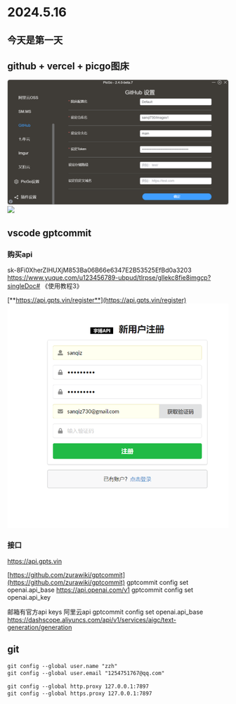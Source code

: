 # 2024.5.16

## 今天是第一天

## github + vercel + picgo图床
![](https://raw.githubusercontent.com/sanqi730/images1/main/202405161946184.png)
![](https://i.343700.xyz/202405161552359.jpg)

## vscode gptcommit
### 购买api
sk-8Fi0XherZIHUXjM853Ba06B66e6347E2B53525EfBd0a3203
https://www.yuque.com/u123456789-ubpud/tlrpse/gllekc8fie8imgcp?singleDoc# 《使用教程3》


[**https://api.gpts.vin/register**](https://api.gpts.vin/register)
![](https://raw.githubusercontent.com/sanqi730/images1/main/202405161949655.png)

### **接口**

https://api.gpts.vin

[https://github.com/zurawiki/gptcommit](https://github.com/zurawiki/gptcommit)
gptcommit config set openai.api_base https://api.openai.com/v1
gptcommit config set openai.api_key  	

邮箱有官方api keys
阿里云api
gptcommit config set openai.api_base https://dashscope.aliyuncs.com/api/v1/services/aigc/text-generation/generation


## git
```
git config --global user.name "zzh"
git config --global user.email "1254751767@qq.com"
```
```
git config --global http.proxy 127.0.0.1:7897
git config --global https.proxy 127.0.0.1:7897
```

